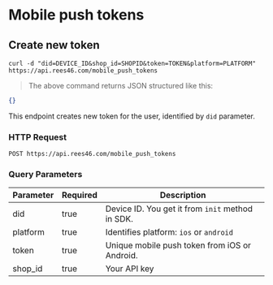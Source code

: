 # Mobile push tokens

## Create new token

```shell
curl -d "did=DEVICE_ID&shop_id=SHOPID&token=TOKEN&platform=PLATFORM" https://api.rees46.com/mobile_push_tokens
```

> The above command returns JSON structured like this:

```json
{}
```

This endpoint creates new token for the user, identified by `did` parameter.

### HTTP Request

`POST https://api.rees46.com/mobile_push_tokens`

### Query Parameters

Parameter | Required | Description
--------- | ------- | -----------
did | true | Device ID. You get it from `init` method in SDK.
platform | true | Identifies platform: `ios` or `android`
token | true | Unique mobile push token from iOS or Android.
shop_id | true | Your API key


